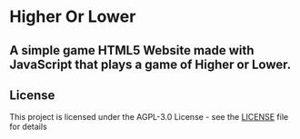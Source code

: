 # Higher Or Lower
## A simple game HTML5 Website made with JavaScript that plays a game of Higher or Lower.

## License
This project is licensed under the AGPL-3.0 License - see the [LICENSE](LICENSE) file for details
